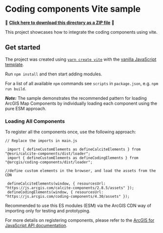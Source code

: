 # Coding components Vite sample

📁 **[Click here to download this directory as a ZIP file](https://esri.github.io/jsapi-resources/zips/coding-components-sample-vite.zip)** 📁

This project showcases how to integrate the coding components using vite.

## Get started

The project was created using [`yarn create vite`](https://vitejs.dev/guide/#scaffolding-your-first-vite-project) with the [vanilla JavaScript template](https://github.com/vitejs/vite/tree/main/packages/create-vite/template-vanilla).

Run `npm install` and then start adding modules.

For a list of all available `npm` commands see `scripts` in `package.json`, e.g. `npm run build`.

***Note:*** The sample demonstrates the recommended pattern for loading ArcGIS Map Components by individually loading each component using the pure ESM approach.

### Loading All Components
To register all the components once, use the following approach:

```
// Replace the imports in main.js

 import { defineCustomElements as defineCalciteElements } from "@esri/calcite-components/dist/loader";
 import { defineCustomElements as defineCodingElements } from "@arcgis/coding-components/dist/loader";

//define custom elements in the browser, and load the assets from the CDN

 defineCalciteElements(window, { resourcesUrl: "https://js.arcgis.com/calcite-components/2.8.5/assets" });
 defineCodingElements(window, { resourcesUrl: "https://js.arcgis.com/coding-components/4.30/assets" });
```
Recommended to use this ES modules (ESM) via the ArcGIS CDN way of importing only for testing and prototyping.

For more details on registering components, please refer to the [ArcGIS for JavaScript API documentation](https://developers.arcgis.com/javascript/latest/get-started-npm/#components).